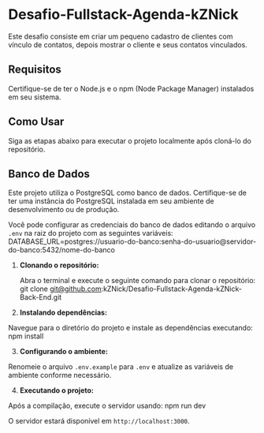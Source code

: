 # Desafio-Fullstack-Agenda-kZNick
Este desafio consiste em criar um pequeno cadastro de clientes com vínculo de contatos, depois mostrar o cliente e seus contatos vinculados.

## Requisitos

Certifique-se de ter o Node.js e o npm (Node Package Manager) instalados em seu sistema.

## Como Usar

Siga as etapas abaixo para executar o projeto localmente após cloná-lo do repositório.

## Banco de Dados

Este projeto utiliza o PostgreSQL como banco de dados. Certifique-se de ter uma instância do PostgreSQL instalada em seu ambiente de desenvolvimento ou de produção.

Você pode configurar as credenciais do banco de dados editando o arquivo `.env` na raiz do projeto com as seguintes variáveis: DATABASE_URL=postgres://usuario-do-banco:senha-do-usuario@servidor-do-banco:5432/nome-do-banco

1. **Clonando o repositório:**

   Abra o terminal e execute o seguinte comando para clonar o repositório: git clone git@github.com:kZNick/Desafio-Fullstack-Agenda-kZNick-Back-End.git

2. **Instalando dependências:**

Navegue para o diretório do projeto e instale as dependências executando: npm install

3. **Configurando o ambiente:**

Renomeie o arquivo `.env.example` para `.env` e atualize as variáveis de ambiente conforme necessário.


4. **Executando o projeto:**

Após a compilação, execute o servidor usando: npm run dev

O servidor estará disponível em `http://localhost:3000`.



